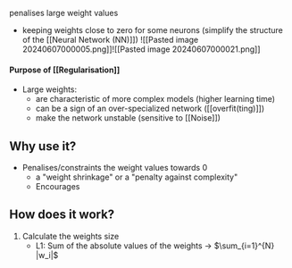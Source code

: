 penalises large weight values
- keeping weights close to zero for some neurons (simplify the structure of the [[Neural Network (NN)]])
![[Pasted image 20240607000005.png]]![[Pasted image 20240607000021.png]]
#### Purpose of [[Regularisation]]
- Large weights:
	- are characteristic of more complex models (higher learning time)
	- can be a sign of an over-specialized network ([[overfit(ting)]])
	- make the network unstable (sensitive to [[Noise]])
## Why use it?
- Penalises/constraints the weight values towards 0
	- a "weight shrinkage" or a "penalty against complexity"
	- Encourages
## How does it work?
1. Calculate the weights size
	- L1: Sum of the absolute values of the weights $\rightarrow$ $\sum_{i=1}^{N} |w_i|$

